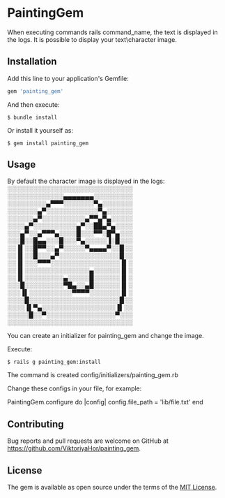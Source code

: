 # PaintingGem

When executing commands rails command_name, the text is displayed in the logs. 
It is possible to display your text\character image.

## Installation

Add this line to your application's Gemfile:

```ruby
gem 'painting_gem'
```

And then execute:

    $ bundle install

Or install it yourself as:

    $ gem install painting_gem

## Usage

By default the character image is displayed in the logs: 
░░░░░░░░░░░░░░░░░░░░░░░░░░░░░
░░░░░░░░░░░░░▄▄▄▄▄▄▄░░░░░░░░░
░░░░░░░░░▄▀▀▀░░░░░░░▀▄░░░░░░░
░░░░░░░▄▀░░░░░░░░░░░░▀▄░░░░░░
░░░░░░▄▀░░░░░░░░░░▄▀▀▄▀▄░░░░░
░░░░▄▀░░░░░░░░░░▄▀░░██▄▀▄░░░░
░░░▄▀░░▄▀▀▀▄░░░░█░░░▀▀░█▀▄░░░
░░░█░░█▄▄░░░█░░░▀▄░░░░░▐░█░░░
░░▐▌░░█▀▀░░▄▀░░░░░▀▄▄▄▄▀░░█░░
░░▐▌░░█░░░▄▀░░░░░░░░░░░░░░█░░
░░▐▌░░░▀▀▀░░░░░░░░░░░░░░░░▐▌░
░░▐▌░░░░░░░░░░░░░░░▄░░░░░░▐▌░
░░▐▌░░░░░░░░░▄░░░░░█░░░░░░▐▌░
░░░█░░░░░░░░░▀█▄░░▄█░░░░░░▐▌░
░░░▐▌░░░░░░░░░░▀▀▀▀░░░░░░░▐▌░
░░░░█░░░░░░░░░░░░░░░░░░░░░█░░
░░░░▐▌▀▄░░░░░░░░░░░░░░░░░▐▌░░
░░░░░█░░▀░░░░░░░░░░░░░░░░▀░░░
░░░░░░░░░░░░░░░░░░░░░░░░░░░░░

You can create an initializer for painting_gem and change the image. 

Execute: 

    $ rails g painting_gem:install
    
The command is created config/initializers/painting_gem.rb

Change these configs in your file, for example:

PaintingGem.configure do |config|
  config.file_path = 'lib/file.txt'
end

## Contributing

Bug reports and pull requests are welcome on GitHub at https://github.com/ViktoriyaHor/painting_gem.

## License

The gem is available as open source under the terms of the [MIT License](https://opensource.org/licenses/MIT).
